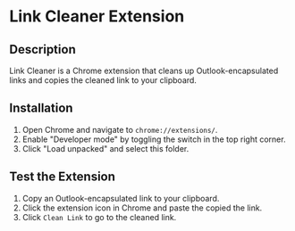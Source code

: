# Link Cleaner Extension

## Description

Link Cleaner is a Chrome extension that cleans up Outlook-encapsulated links and copies the cleaned link to your clipboard.

## Installation

1. Open Chrome and navigate to `chrome://extensions/`.
2. Enable "Developer mode" by toggling the switch in the top right corner.
3. Click "Load unpacked" and select this folder.

## Test the Extension

1. Copy an Outlook-encapsulated link to your clipboard.
2. Click the extension icon in Chrome and paste the copied the link.
3. Click `Clean Link` to go to the cleaned link.
